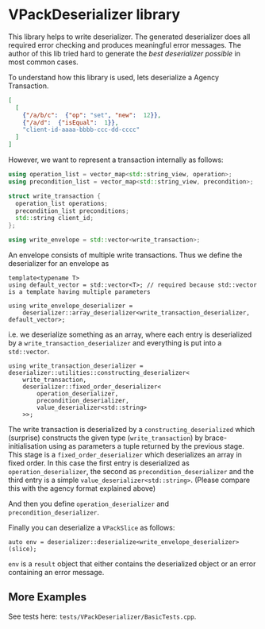 # VPackDeserializer library

This library helps to write deserializer. The generated deserializer does all required error checking and
produces meaningful error messages. 
The author of this lib tried hard to generate the _best deserializer possible_ in most common cases.

To understand how this library is used, lets deserialize a Agency Transaction.
```json
[
  [
    {"/a/b/c":  {"op": "set", "new":  12}},
    {"/a/d":  {"isEqual":  1}},
    "client-id-aaaa-bbbb-ccc-dd-cccc"
  ]
]
```

However, we want to represent a transaction internally as follows:
```cpp
using operation_list = vector_map<std::string_view, operation>;
using precondition_list = vector_map<std::string_view, precondition>; 

struct write_transaction {
  operation_list operations;
  precondition_list preconditions;
  std::string client_id;
};

using write_envelope = std::vector<write_transaction>;
```
An envelope consists of multiple write transactions. Thus we define the deserializer for an envelope as
```
template<typename T>
using default_vector = std::vector<T>; // required because std::vector is a template having multiple parameters

using write_envelope_deserializer = 
    deserializer::array_deserializer<write_transaction_deserializer, default_vector>;
```
i.e. we deserialize something as an array, where each entry is deserialized by a `write_transaction_deserializer`
and everything is put into a `std::vector`.
```
using write_transaction_deserializer = deserializer::utilities::constructing_deserializer<
    write_transaction,
    deserializer::fixed_order_deserializer<
        operation_deserializer,
        precondition_deserializer,
        value_deserializer<std::string>
    >>;
```
The write transaction is deserialized by a `constructing_deserialized` which (surprise) constructs the given type
(`write_transaction`) by brace-initialisation using as parameters a tuple returned by the previous stage.
This stage is a `fixed_order_deserializer` which deserializes an array in fixed order. In this case
the first entry is deserialized as `operation_deserializer`, the second as `precondition_deserializer` and the 
third entry is a simple `value_deserializer<std::string>`.
(Please compare this with the agency format explained above)

And then you define `operation_deserializer` and `precondition_deserializer`.

Finally you can deserialize a `VPackSlice` as follows:
```
auto env = deserializer::deserialize<write_envelope_deserializer>(slice);
```
`env` is a `result` object that either contains the deserialized object or an error containing an error message.

## More Examples
See tests here: `tests/VPackDeserializer/BasicTests.cpp`.
